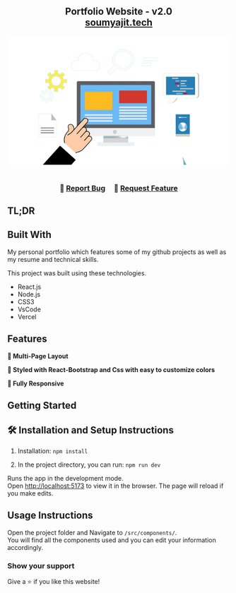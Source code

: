 <h2 align="center">
  Portfolio Website - v2.0<br/>
  <a href="https://moirivilla.vercel.app/" target="_blank">soumyajit.tech</a>
</h2>
<div align="center">
  <img alt="Demo" src="/src/Assets/logo.png" />
</div>

<br/>



<h3 align="center">
    🔹
    <a href="https://github.com/moirivilla/Portfolio">Report Bug</a> &nbsp; &nbsp;
    🔹
    <a href="https://github.com/moirivilla/Portfolio">Request Feature</a>
</h3>

## TL;DR


## Built With

My personal portfolio <a href="https://moirivilla.vercel.app/" target="_blank"></a> which features some of my github projects as well as my resume and technical skills.<br/>

This project was built using these technologies.

- React.js
- Node.js
- CSS3
- VsCode
- Vercel

## Features

**📖 Multi-Page Layout**

**🎨 Styled with React-Bootstrap and Css with easy to customize colors**

**📱 Fully Responsive**

## Getting Started



## 🛠 Installation and Setup Instructions

1. Installation: `npm install`

2. In the project directory, you can run: `npm run dev`

Runs the app in the development mode.\
Open [http://localhost:5173](http://localhost:5173) to view it in the browser.
The page will reload if you make edits.

## Usage Instructions

Open the project folder and Navigate to `/src/components/`. <br/>
You will find all the components used and you can edit your information accordingly.

### Show your support

Give a ⭐ if you like this website!
